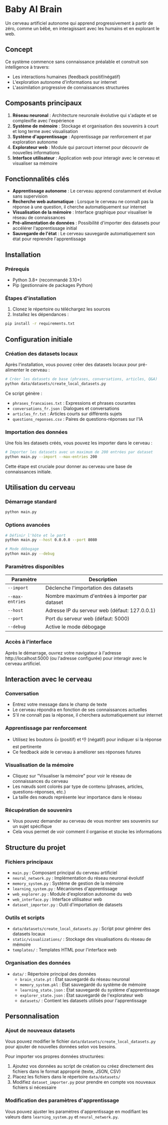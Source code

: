 # Baby AI Brain

Un cerveau artificiel autonome qui apprend progressivement à partir de zéro, comme un bébé, en interagissant avec les humains et en explorant le web.

## Concept

Ce système commence sans connaissance préalable et construit son intelligence à travers:
- Les interactions humaines (feedback positif/négatif)
- L'exploration autonome d'informations sur internet
- L'assimilation progressive de connaissances structurées

## Composants principaux

1. **Réseau neuronal** : Architecture neuronale évolutive qui s'adapte et se complexifie avec l'expérience
2. **Système de mémoire** : Stockage et organisation des souvenirs à court et long terme avec visualisation
3. **Système d'apprentissage** : Apprentissage par renforcement et par exploration autonome
4. **Explorateur web** : Module qui parcourt internet pour découvrir de nouvelles informations
5. **Interface utilisateur** : Application web pour interagir avec le cerveau et visualiser sa mémoire

## Fonctionnalités clés

- **Apprentissage autonome** : Le cerveau apprend constamment et évolue sans supervision
- **Recherche web automatique** : Lorsque le cerveau ne connaît pas la réponse à une question, il cherche automatiquement sur internet
- **Visualisation de la mémoire** : Interface graphique pour visualiser le réseau de connaissances
- **Pré-alimentation de données** : Possibilité d'importer des datasets pour accélérer l'apprentissage initial
- **Sauvegarde de l'état** : Le cerveau sauvegarde automatiquement son état pour reprendre l'apprentissage

## Installation

### Prérequis

- Python 3.8+ (recommandé 3.10+)
- Pip (gestionnaire de packages Python)

### Étapes d'installation

1. Clonez le répertoire ou téléchargez les sources
2. Installez les dépendances :

```bash
pip install -r requirements.txt
```

## Configuration initiale

### Création des datasets locaux

Après l'installation, vous pouvez créer des datasets locaux pour pré-alimenter le cerveau :

```bash
# Créer les datasets de base (phrases, conversations, articles, Q&A)
python data/datasets/create_local_datasets.py
```

Ce script génère :
- `phrases_francaises.txt` : Expressions et phrases courantes
- `conversations_fr.json` : Dialogues et conversations
- `articles_fr.txt` : Articles courts sur différents sujets
- `questions_reponses.csv` : Paires de questions-réponses sur l'IA

### Importation des données

Une fois les datasets créés, vous pouvez les importer dans le cerveau :

```bash
# Importer les datasets avec un maximum de 200 entrées par dataset
python main.py --import --max-entries 200
```

Cette étape est cruciale pour donner au cerveau une base de connaissances initiale.

## Utilisation du cerveau

### Démarrage standard

```bash
python main.py
```

### Options avancées

```bash
# Définir l'hôte et le port
python main.py --host 0.0.0.0 --port 8080

# Mode débogage
python main.py --debug
```

### Paramètres disponibles

| Paramètre | Description |
|------------|-------------|
| `--import` | Déclenche l'importation des datasets |
| `--max-entries` | Nombre maximum d'entrées à importer par dataset |
| `--host` | Adresse IP du serveur web (défaut: 127.0.0.1) |
| `--port` | Port du serveur web (défaut: 5000) |
| `--debug` | Active le mode débogage |

### Accès à l'interface

Après le démarrage, ouvrez votre navigateur à l'adresse http://localhost:5000 (ou l'adresse configurée) pour interagir avec le cerveau artificiel.

## Interaction avec le cerveau

### Conversation

- Entrez votre message dans le champ de texte
- Le cerveau répondra en fonction de ses connaissances actuelles
- S'il ne connaît pas la réponse, il cherchera automatiquement sur internet

### Apprentissage par renforcement

- Utilisez les boutons 👍 (positif) et 👎 (négatif) pour indiquer si la réponse est pertinente
- Ce feedback aide le cerveau à améliorer ses réponses futures

### Visualisation de la mémoire

- Cliquez sur "Visualiser la mémoire" pour voir le réseau de connaissances du cerveau
- Les nœuds sont colorés par type de contenu (phrases, articles, questions-réponses, etc.)
- La taille des nœuds représente leur importance dans le réseau

### Récupération de souvenirs

- Vous pouvez demander au cerveau de vous montrer ses souvenirs sur un sujet spécifique
- Cela vous permet de voir comment il organise et stocke les informations

## Structure du projet

### Fichiers principaux

- `main.py` : Composant principal du cerveau artificiel
- `neural_network.py` : Implémentation du réseau neuronal évolutif
- `memory_system.py` : Système de gestion de la mémoire
- `learning_system.py` : Mécanismes d'apprentissage
- `web_explorer.py` : Module d'exploration autonome du web
- `web_interface.py` : Interface utilisateur web
- `dataset_importer.py` : Outil d'importation de datasets

### Outils et scripts

- `data/datasets/create_local_datasets.py` : Script pour générer des datasets locaux
- `static/visualizations/` : Stockage des visualisations du réseau de mémoire
- `templates/` : Templates HTML pour l'interface web

### Organisation des données

- `data/` : Répertoire principal des données
  - `brain_state.pt` : État sauvegardé du réseau neuronal
  - `memory_system.pkl` : État sauvegardé du système de mémoire
  - `learning_state.json` : État sauvegardé du système d'apprentissage
  - `explorer_state.json` : État sauvegardé de l'explorateur web
  - `datasets/` : Contient les datasets utilisés pour l'apprentissage

## Personnalisation

### Ajout de nouveaux datasets

Vous pouvez modifier le fichier `data/datasets/create_local_datasets.py` pour ajouter de nouvelles données selon vos besoins.

Pour importer vos propres données structurées:

1. Ajoutez vos données au script de création ou créez directement des fichiers dans le format approprié (texte, JSON, CSV)
2. Placez les fichiers dans le répertoire `data/datasets/`
3. Modifiez `dataset_importer.py` pour prendre en compte vos nouveaux fichiers si nécessaire

### Modification des paramètres d'apprentissage

Vous pouvez ajuster les paramètres d'apprentissage en modifiant les valeurs dans `learning_system.py` et `neural_network.py`.
